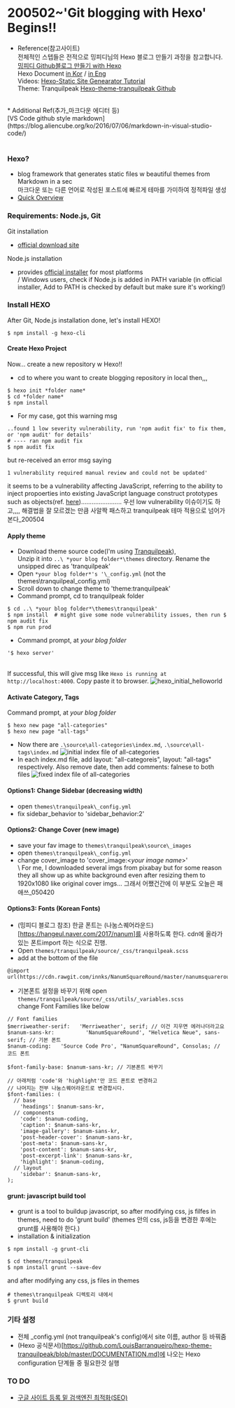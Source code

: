 # 200502~'Git blogging with Hexo' Begins!!
* Reference(참고사이트) <br> 
전체적인 스텝들은 전적으로 밍피디님의 Hexo 블로그 만들기 과정을 참고합니다. <br>
[밍피디 Github블로그 만들기 with Hexo](https://mingpd.github.io/2019/04/14/github-blog-with-hexo-1/)<br>
Hexo Document [in Kor](https://hexo.io/ko/docs/) / [in Eng](https://hexo.io/docs/)<br>
Videos: [Hexo-Static Site Genearator Tutorial](https://www.youtube.com/playlist?list=PLLAZ4kZ9dFpOMJR6D25ishrSedvsguVSm)<br>
Theme: Tranquilpeak [Hexo-theme-tranquilpeak Github](https://github.com/LouisBarranqueiro/hexo-theme-tranquilpeak/blob/master/DOCUMENTATION.md)
<br>
* Additional Ref(추가_마크다운 에디터 등)<br>
[VS Code github style markdown](https://blog.aliencube.org/ko/2016/07/06/markdown-in-visual-studio-code/)
<br><br>

### Hexo?
- blog framework that generates static files w beautiful themes from Markdown in a sec 
<br>마크다운 또는 다른 언어로 작성된 포스트에 빠르게 테마를 가미하여 정적파일 생성 
- [Quick Overview](https://youtu.be/ARted4RniaU)

### Requirements: Node.js, Git
Git installation 
- [official download site](https://git-scm.com/download/win)<br>

Node.js installation
- provides [official installer](https://nodejs.org/en/download/) for most platforms
<br> / Windows users, check if Node.js is added in PATH variable (in official installer, Add to PATH is checked by default but make sure it's working!)

### Install HEXO
After Git, Node.js installation done, let's install HEXO!
``` 
$ npm install -g hexo-cli 
```
#### Create Hexo Project
Now... create a new repository w Hexo!! 
- cd to where you want to create blogging repository in local then,,,
``` 
$ hexo init *folder name* 
$ cd *folder name* 
$ npm install
```
- For my case, got this warning msg 
```
..found 1 low severity vulnerability, run 'npm audit fix' to fix them, or 'npm audit' for details' 
# ---- ran npm audit fix
$ npm audit fix
```
but re-received an error msg saying 
  ```
  1 vulnerability required manual review and could not be updated' 
  ```
it seems to be a vulnerability affecting JavaScript, referring to the ability to inject propoerties into existing JavaScript language construct prototypes such as objects(ref. [here](https://snyk.io/vuln/SNYK-JS-MINIMIST-559764))....................... 우선 low vulnerability 이슈이기도 하고,,,, 해결법을 잘 모르겠는 만큼 사알짝 패스하고 tranquilpeak 테마 적용으로 넘어가본다_200504
#### Apply theme
- Download theme source code(I'm using [Tranquilpeak](https://github.com/LouisBarranqueiro/hexo-theme-tranquilpeak/releases/tag/v4.0.0)), 
<br> Unzip it into ```..\ *your blog folder*\themes``` directory. Rename the unsipped direc as 'tranquilpeak'
- Open ```*your blog folder*'s '\_config.yml``` (not the themes\tranquilpeal\_config.yml)
- Scroll down to change theme to 'theme:tranquilpeak'
- Command prompt, cd to tranquilpeak folder
```
$ cd ..\ *your blog folder*\themes\tranquilpeak'
$ npm install  # might give some node vulnerability issues, then run $ npm audit fix
$ npm run prod
```
- Command prompt, at *your blog folder* 
```
'$ hexo server' 
```
<br> If successful, this will give msg like ```Hexo is running at http://localhost:4000```. Copy paste it to browser.
![hexo_initial_helloworld](.\img\hexo_helloworld.PNG)
#### Activate Category, Tags
Command prompt, at *your blog folder*
```
$ hexo new page "all-categories"
$ hexo new page "all-tags"
```
- Now there are ```.\source\all-categories\index.md```, ```.\source\all-tags\index.md``` 
![initial index file of all-categories](.\img\initial_index_categories.PNG)
- In each index.md file, add layout: "all-categoreis", layout: "all-tags" respectively. Also remove date, then add comments: falnese to both files
![fixed index file of all-categories](.\img\fixed_index_categories.PNG)
#### Options1: Change Sidebar (decreasing width)
- open ```themes\tranquilpeak\_config.yml```
- fix sidebar_behavior to 'sidebar_behavior:2'
#### Options2: Change Cover (new image)
- save your fav image to ```themes\tranquilpeak\source\_images```
- open ```themes\tranquilpeak\_config.yml```
- change cover_image to 'cover_image:<*your image name*>'
<br>\\ For me, I downloaded several imgs from pixabay but for some reason they all show up as white background even after resizing them to 1920x1080 like original cover imgs... 그래서 어쨌건간에 이 부분도 오늘은 패애쓰_050420
#### Options3: Fonts (Korean Fonts)
- (밍피디 블로그 참조) 한글 폰트는 (나눔스퀘어라운드)[https://hangeul.naver.com/2017/nanum]를 사용하도록 한다. cdn에 올라가 있는 폰트import 하는 식으로 진행.
- Open ```themes/tranquilpeak/source/_css/tranquilpeak.scss```
- add at the bottom of the file 
```
@import
url(https://cdn.rawgit.com/innks/NanumSquareRound/master/nanumsquareround.css);
```
- 기본폰트 설정을 바꾸기 위해 open ```themes/tranquilpeak/source/_css/utils/_variables.scss``` <br>
change Font Families like below
```
// Font families
$merriweather-serif:   'Merriweather', serif; // 이건 지우면 에러나더라고요
$nanum-sans-kr:          'NanumSquareRound', "Helvetica Neue", sans-serif; // 기본 폰트 
$nanum-coding:   'Source Code Pro', "NanumSquareRound", Consolas; // 코드 폰트

$font-family-base: $nanum-sans-kr; // 기본폰트 바꾸기

// 아래처럼 'code'와 'highlight'만 코드 폰트로 변경하고
// 나머지는 전부 나눔스퀘어라운드로 변경합시다.
$font-families: (
  // base
    'headings': $nanum-sans-kr,
  // components
    'code': $nanum-coding,
    'caption': $nanum-sans-kr,
    'image-gallery': $nanum-sans-kr,
    'post-header-cover': $nanum-sans-kr,
    'post-meta': $nanum-sans-kr,
    'post-content': $nanum-sans-kr,
    'post-excerpt-link': $nanum-sans-kr,
    'highlight': $nanum-coding,
  // layout
    'sidebar': $nanum-sans-kr,
);
```
#### grunt: javascript build tool
- grunt is a tool to buildup javascript, so after modifying css, js filfes in themes, need to do 'grunt build' (themes 안의 css, js등을 변경한 후에는 grunt를 사용해야 한다.)
- installation & initialization
```
$ npm install -g grunt-cli

$ cd themes/tranquilpeak
$ npm install grunt --save-dev
```
and after modifying any css, js files in themes
```
# themes\tranquilpeak 디렉토리 내에서
$ grunt build
```
### 기타 설정
- 전체 \_config.yml (not tranquilpeak's config)에서 site 이름, author 등 바꿔줌
- (Hexo 공식문서)[https://github.com/LouisBarranqueiro/hexo-theme-tranquilpeak/blob/master/DOCUMENTATION.md]에 나오는 Hexo configuration 단계들 중 필요한것 실행

### TO DO
- [구글 사이트 등록 밑 검색엔진 최적화(SEO)](https://msj0319.github.io/2020/02/14/Hexo-Blog-%EA%B5%AC%EA%B8%80-%EC%82%AC%EC%9D%B4%ED%8A%B8-%EB%93%B1%EB%A1%9D-%EB%B0%8F-%EA%B2%80%EC%83%89%EC%97%94%EC%A7%84-%EC%B5%9C%EC%A0%81%ED%99%94-SEO/)



